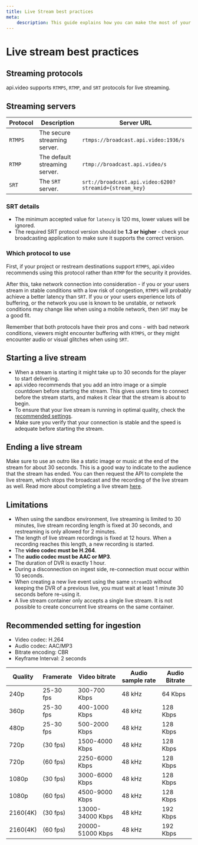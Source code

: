 ```yaml
---
title: Live Stream best practices
meta: 
    description: This guide explains how you can make the most of your live stream implementation using best practices at api.video.
---
```


# Live stream best practices

## Streaming protocols

api.video supports `RTMPS`, `RTMP`, and `SRT` protocols for live streaming.

## Streaming servers

| Protocol | Description                                | Server URL                                             |
| -------- | ------------------------------------------ | ------------------------------------------------------ |
| `RTMPS`  | The secure streaming server.               | `rtmps://broadcast.api.video:1936/s`                   |
| `RTMP`   | The default streaming server.              | `rtmp://broadcast.api.video/s`                         |
| `SRT`    | The `SRT` server.                          | `srt://broadcast.api.video:6200?streamid={stream_key}` |

### SRT details

* The minimum accepted value for `latency` is 120 ms, lower values will be ignored.
* The required SRT protocol version should be **1.3 or higher** - check your broadcasting application to make sure it supports the correct version.

### Which protocol to use

First, if your project or restream destinations support `RTMPS`, api.video recommends using this protocol rather than `RTMP` for the security it provides.

After this, take network connection into consideration - if you or your users stream in stable conditions with a low risk of congestion, `RTMPS` will probably achieve a better latency than `SRT`. If you or your users experience lots of buffering, or the network you use is known to be unstable, or network conditions may change like when using a mobile network, then `SRT` may be a good fit. 

Remember that both protocols have their pros and cons - with bad network conditions, viewers might encounter buffering with `RTMPS`, or they might encounter audio or visual glitches when using `SRT`.

## Starting a live stream

- When a stream is starting it might take up to 30 seconds for the player to start delivering.
- api.video recommends that you add an intro image or a simple countdown before starting the stream. This gives users time to connect before the stream starts, and makes it clear that the stream is about to begin.
- To ensure that your live stream is running in optimal quality, check the [recommended settings](#recommended-setting-for-ingestion).
- Make sure you verify that your connection is stable and the speed is adequate before starting the stream.

## Ending a live stream

Make sure to use an outro like a static image or music at the end of the stream for about 30 seconds. This is a good way to indicate to the audience that the stream has ended. You can then request the API to complete the live stream, which stops the broadcast and the recording of the live stream as well. Read more about completing a live stream [here](/live-streaming/working-with-live-streams#complete-a-live-stream).

## Limitations

<Callout pad="2" type="warning">

* When using the sandbox environment, live streaming is limited to 30 minutes, live stream recording length is fixed at 30 seconds, and restreaming is only allowed for 2 minutes.
* The length of live stream recordings is fixed at 12 hours. When a recording reaches this length, a new recording is started.
* The **video codec must be H.264**.
* The **audio codec must be AAC or MP3**.
* The duration of DVR is exactly 1 hour.
* During a disconnection on ingest side, re-connection must occur within 10 seconds.
* When creating a new live event using the same `streamID` without keeping the DVR of a previous live, you must wait at least 1 minute 30 seconds before re-using it.
* A live stream container only accepts a single live stream. It is not possible to create concurrent live streams on the same container.
</Callout>

## Recommended setting for ingestion

- Video codec: H.264  
- Audio codec: AAC/MP3  
- Bitrate encoding: CBR  
- Keyframe Interval: 2 seconds

| Quality  | Framerate | Video bitrate     | Audio sample rate | Audio Bitrate |
| -------- | --------- | ----------------- | ----------------- | ------------- |
| 240p     | 25-30 fps | 300-700 Kbps      | 48 kHz            | 64 Kbps       |
| 360p     | 25-30 fps | 400-1000 Kbps     | 48 kHz            | 128 Kbps      |
| 480p     | 25-30 fps | 500-2000 Kbps     | 48 kHz            | 128 Kbps      |
| 720p     | (30 fps)  | 1500-4000 Kbps    | 48 kHz            | 128 Kbps      |
| 720p     | (60 fps)  | 2250-6000 Kbps    | 48 kHz            | 128 Kbps      |
| 1080p    | (30 fps)  | 3000-6000 Kbps    | 48 kHz            | 128 Kbps      |
| 1080p    | (60 fps)  | 4500-9000 Kbps    | 48 kHz            | 128 Kbps      |
| 2160(4K) | (30 fps)  | 13000-34000 Kbps  | 48 kHz            | 192 Kbps      |
| 2160(4K) | (60 fps)  | 20000-51000 Kbps  | 48 kHz            | 192 Kbps      |
